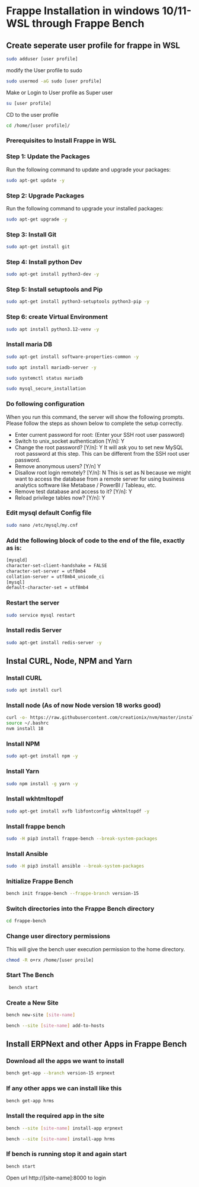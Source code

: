 # Frappe Installation in windows 10/11- WSL through Frappe Bench

## Create seperate user profile for frappe in WSL
```bash
sudo adduser [user profile]
```
modify the User profile to sudo
```bash
sudo usermod -aG sudo [user profile]
```
Make or Login to  User profile as Super user
```bash
su [user profile]
```
CD to the user profile
```bash
cd /home/[user profile]/
```
### Prerequisites to Install Frappe in WSL

### Step 1: Update the Packages
Run the following command to update and upgrade your packages:
```bash
sudo apt-get update -y
```
### Step 2: Upgrade Packages

Run the following command to upgrade your installed packages:
```bash
sudo apt-get upgrade -y
```

### Step 3: Install Git
```bash
sudo apt-get install git
```
### Step 4: Install python Dev
```bash
sudo apt-get install python3-dev -y
```
### Step 5: Install setuptools and Pip
```bash
sudo apt-get install python3-setuptools python3-pip -y
```
### Step 6: create Virtual Environment
```bash
sudo apt install python3.12-venv -y
```
### Install maria DB
```bash
sudo apt-get install software-properties-common -y
```
```bash
sudo apt install mariadb-server -y
```
```bash
sudo systemctl status mariadb
```
```bash
sudo mysql_secure_installation
```
### Do following configuration
When you run this command, the server will show the following prompts. Please follow the steps as shown below to complete the setup correctly.
* Enter current password for root: (Enter your SSH root user password)
* Switch to unix_socket authentication [Y/n]: Y
* Change the root password? [Y/n]: Y
 It will ask you to set new MySQL root password at this step. This can be different from the SSH root user password.
* Remove anonymous users? [Y/n] Y
* Disallow root login remotely? [Y/n]: N
 This is set as N because we might want to access the database from a remote server for using business analytics software like Metabase / PowerBI / Tableau, etc.
* Remove test database and access to it? [Y/n]: Y
* Reload privilege tables now? [Y/n]: Y

### Edit mysql default Config file
```bash
sudo nano /etc/mysql/my.cnf
```
### Add the following block of code to the end of the file, exactly as is:
```bash
[mysqld] 
character-set-client-handshake = FALSE 
character-set-server = utf8mb4 
collation-server = utf8mb4_unicode_ci 
[mysql] 
default-character-set = utf8mb4
```
### Restart the server
```bash
sudo service mysql restart
```
### Install redis Server
```bash
sudo apt-get install redis-server -y
```
## Instal CURL, Node, NPM and Yarn
### Install CURL
```bash
sudo apt install curl
```
### Install node (As of now Node version 18  works good)
```bash
curl -o- https://raw.githubusercontent.com/creationix/nvm/master/install.sh | bash
source ~/.bashrc
nvm install 18
```
### Install NPM
```bash
sudo apt-get install npm -y
```
### Install Yarn
```bash
sudo npm install -g yarn -y
```
### Install wkhtmltopdf
```bash
sudo apt-get install xvfb libfontconfig wkhtmltopdf -y
```
### Install frappe bench
```bash
sudo -H pip3 install frappe-bench --break-system-packages
```
### Install Ansible
```bash
sudo -H pip3 install ansible --break-system-packages
```
### Initialize Frappe Bench
```bash
bench init frappe-bench --frappe-branch version-15
```
### Switch directories into the Frappe Bench directory
```bash
cd frappe-bench
```
### Change user directory permissions
This will give the bench user execution permission to the home directory.
```bash
chmod -R o+rx /home/[user proile]
```
### Start The Bench
```bash
 bench start
```
### Create a New Site
```bash
bench new-site [site-name]
```
```bash
bench --site [site-name] add-to-hosts
```
## Install ERPNext and other Apps in Frappe Bench
### Download all the apps we want to install
```bash
bench get-app --branch version-15 erpnext
```
### If any other apps we can install like this 
```bash
bench get-app hrms
```
### Install the required app in the site
```bash
bench --site [site-name] install-app erpnext
```
```bash
bench --site [site-name] install-app hrms
```
### If bench is running stop it and again start
```bash
bench start
```
Open url http://[site-name]:8000 to login

